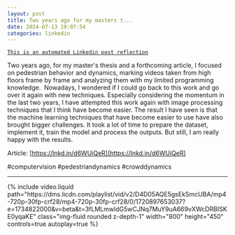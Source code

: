 ```yaml
---
layout: post
title: Two years ago for my masters t...
date: 2024-07-13 19:07:54
categories: linkedin
---
```


[`This is an automated Linkedin post reflection`](https://www.linkedin.com/feed/update/urn:li:activity:7217967999973019650)

Two years ago, for my master's thesis and a forthcoming article, I focused on pedestrian behavior and dynamics, marking videos taken from high floors frame by frame and analyzing them with my limited programming knowledge. 
Nowadays, I wondered if I could go back to this work and go over it again with new techniques. Especially considering the momentum in the last two years, I have attempted this work again with image processing techniques that I think have become easier. The result I have seen is that the machine learning techniques that have become easier to use have also brought bigger challenges. It took a lot of time to prepare the dataset, implement it, train the model and process the outputs. But still, I am really happy with the results.

Article: [https://lnkd.in/d6WUiQeR](https://lnkd.in/d6WUiQeR)

#computervision #pedestriandynamics #crowddynamics


<hr>


<div class="row mt-3 d-flex justify-content-center align-items-center">
{% include video.liquid path="https://dms.licdn.com/playlist/vid/v2/D4D05AQE5gsEkSmcUBA/mp4-720p-30fp-crf28/mp4-720p-30fp-crf28/0/1720897653037?e=1734822000&v=beta&t=3fLMLmwldG5wCJNq7MuY9uA669vXWcDRBISKE0yqaKE" class="img-fluid rounded z-depth-1" width="800" height="450" controls=true autoplay=true %}


</div>
